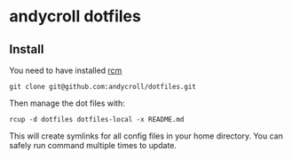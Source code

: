# andycroll dotfiles

## Install

You need to have installed [rcm](https://github.com/thoughtbot/rcm)

```Shell
git clone git@github.com:andycroll/dotfiles.git
```

Then manage the dot files with:

```Shell
rcup -d dotfiles dotfiles-local -x README.md
```

This will create symlinks for all config files in your home directory. You can
safely run command multiple times to update.

